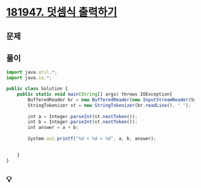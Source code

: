 # [181947. 덧셈식 출력하기](https://github.com/peesechizza/Algorithm/tree/main/%ED%94%84%EB%A1%9C%EA%B7%B8%EB%9E%98%EB%A8%B8%EC%8A%A4/unrated/181947.%E2%80%85%EB%8D%A7%EC%85%88%EC%8B%9D%E2%80%85%EC%B6%9C%EB%A0%A5%ED%95%98%EA%B8%B0)

## 문제

[](https://school.programmers.co.kr/learn/courses/30/lessons/181947)

## 풀이

```jsx
import java.util.*;
import java.io.*;

public class Solution {
    public static void main(String[] args) throws IOException{
        BufferedReader br = new BufferedReader(new InputStreamReader(System.in));
        StringTokenizer st = new StringTokenizer(br.readLine(), " ");
        
        int a = Integer.parseInt(st.nextToken());
        int b = Integer.parseInt(st.nextToken());
        int answer = a + b;
        
        System.out.printf("%d + %d = %d", a, b, answer);
        

    }
}
```

## 💡
